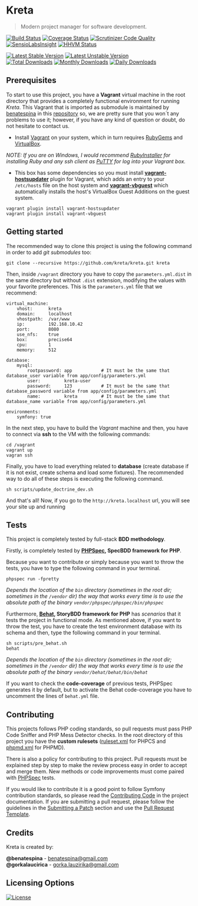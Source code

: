 # Kreta
> Modern project manager for software development.

[![Build Status](https://travis-ci.org/kreta-io/kreta.svg?branch=master)](https://travis-ci.org/kreta-io/kreta)
[![Coverage Status](https://img.shields.io/coveralls/kreta-io/kreta.svg)](https://coveralls.io/r/kreta-io/kreta)
[![Scrutinizer Code Quality](https://scrutinizer-ci.com/g/kreta-io/kreta/badges/quality-score.png?b=master)](https://scrutinizer-ci.com/g/kreta-io/kreta/?branch=master)
[![SensioLabsInsight](https://insight.sensiolabs.com/projects/c744caca-06bb-4b7f-9e0d-96282f4e8469/mini.png)](https://insight.sensiolabs.com/projects/c744caca-06bb-4b7f-9e0d-96282f4e8469)
[![HHVM Status](http://hhvm.h4cc.de/badge/kreta/kreta.svg)](http://hhvm.h4cc.de/package/kreta/kreta)

[![Latest Stable Version](https://poser.pugx.org/kreta/kreta/v/stable.svg)](https://packagist.org/packages/kreta/kreta)
[![Latest Unstable Version](https://poser.pugx.org/kreta/kreta/v/unstable.svg)](https://packagist.org/packages/kreta/kreta)
&nbsp;&nbsp;&nbsp;&nbsp;&nbsp;&nbsp;&nbsp;&nbsp;&nbsp;&nbsp;
[![Total Downloads](https://poser.pugx.org/kreta/kreta/downloads.svg)](https://packagist.org/packages/kreta/kreta)
[![Monthly Downloads](https://poser.pugx.org/kreta/kreta/d/monthly.png)](https://packagist.org/packages/kreta/kreta)
[![Daily Downloads](https://poser.pugx.org/kreta/kreta/d/daily.png)](https://packagist.org/packages/kreta/kreta)


Prerequisites
-------------
To start to use this project, you have a **Vagrant** virtual machine in the root directory that provides a completely
functional environment for running *Kreta*. This Vagrant that is imported as submodule is maintained by
[benatespina](mailto:benatespina@gmail.com) in this [repository](https://github.com/benatespina/default-vagrant) so, we are pretty sure that you won`t any problems to use it; however, if you have any kind of question or doubt, do not
hesitate to contact us.

* Install [Vagrant](http://docs.vagrantup.com/v2/installation/index.html) on your system, which in turn requires
[RubyGems](https://rubygems.org/pages/download) and [VirtualBox](https://www.virtualbox.org/wiki/Downloads).

*NOTE: If you are on Windows, I would recommend [RubyInstaller](http://rubyinstaller.org/) for installing Ruby and any
ssh client as [PuTTY](http://www.chiark.greenend.org.uk/~sgtatham/putty/download.html) for log into your Vagrant box.*

* This box has some dependencies so you must install
**[vagrant-hostsupdater](https://github.com/cogitatio/vagrant-hostsupdater)** plugin for Vagrant, which adds an entry
to your `/etc/hosts` file on the host system and **[vagrant-vbguest](https://github.com/dotless-de/vagrant-vbguest)**
 which automatically installs the host's VirtualBox Guest Additions on the guest system.
```
vagrant plugin install vagrant-hostsupdater
vagrant plugin install vagrant-vbguest
```

Getting started
---------------

The recommended way to clone this project is using the following command in order to add *git submodules* too:

    git clone --recursive https://github.com/kreta/kreta.git kreta

Then, inside `/vagrant` directory you have to copy the `parameters.yml.dist` in the same directory but without
`.dist` extension, modifying the values with your favorite preferences. This is the `parameters.yml` file that we recommend:

```
virtual_machine:
    vhost:      kreta
    domain:     localhost
    vhostpath:  /var/www
    ip:         192.168.10.42
    port:       8080
    use_nfs:    true
    box:        precise64
    cpu:        1
    memory:     512

database:
    mysql:
        rootpassword: app           # It must be the same that database_user variable from app/config/parameters.yml
        user:         kreta-user
        password:     123           # It must be the same that database_password variable from app/config/parameters.yml
        name:         kreta         # It must be the same that database_name variable from app/config/parameters.yml

environments:
    symfony: true
```

In the next step, you have to build the *Vagrant* machine and then, you have to connect via **ssh** to the VM with the
following commands:

    cd /vagrant
    vagrant up
    vagran ssh

Finally, you have to load everything related to **database** (create database if it is not exist, create schema and load some
fixtures). The recommended way to do all of these steps is executing the following command.

    sh scripts/update_doctrine_dev.sh

And that's all! Now, if you go to the `http://kreta.localhost` url, you will see your site up and running

Tests
-----
This project is completely tested by full-stack **BDD methodology**.

Firstly, is completely tested by **[PHPSpec][1], SpecBDD framework for PHP**.

Because you want to contribute or simply because you want to throw the tests, you have to type the following command
in your terminal.

    phpspec run -fpretty

*Depends the location of the `bin` directory (sometimes in the root dir; sometimes in the `/vendor` dir) the way that
works every time is to use the absolute path of the binary `vendor/phpspec/phpspec/bin/phpspec`*

Furthermore, **[Behat][5], StoryBDD framework for PHP** has *scenarios* that it tests the project in functional mode.
As mentioned above, if you want to throw the test, you have to create the test environment database with its schema and then,
type the following command in your terminal.

    sh scripts/pre_behat.sh
    behat

*Depends the location of the `bin` directory (sometimes in the root dir; sometimes in the `/vendor` dir) the way that
works every time is to use the absolute path of the binary `vendor/behat/behat/bin/behat`*

If you want to check the **code-coverage** of previous tests, PHPSpec generates it by default, but to activate the Behat code-coverage
you have to uncomment the lines of `behat.yml` file.

Contributing
------------

This projects follows PHP coding standards, so pull requests must pass PHP Code Sniffer and PHP Mess Detector
checks. In the root directory of this project you have the **custom rulesets** ([ruleset.xml]() for PHPCS and
[phpmd.xml]() for PHPMD).

There is also a policy for contributing to this project. Pull requests must
be explained step by step to make the review process easy in order to
accept and merge them. New methods or code improvements must come paired with [PHPSpec][1] tests.

If you would like to contribute it is a good point to follow Symfony contribution standards,
so please read the [Contributing Code][2] in the project
documentation. If you are submitting a pull request, please follow the guidelines
in the [Submitting a Patch][3] section and use the [Pull Request Template][4].

[1]: http://www.phpspec.net/
[2]: http://symfony.com/doc/current/contributing/code/index.html
[3]: http://symfony.com/doc/current/contributing/code/patches.html#check-list
[4]: http://symfony.com/doc/current/contributing/code/patches.html#make-a-pull-request
[5]: http://behat.org

Credits
-------
Kreta is created by:
>
**@benatespina** - [benatespina@gmail.com](mailto:benatespina@gmail.com)<br/>
**@gorkalaucirica** - [gorka.lauzirika@gmail.com](mailto:gorka.lauzirika@gmail.com)

Licensing Options
-----------------
[![License](https://poser.pugx.org/kreta/kreta/license.svg)](https://github.com/kreta-io/kreta/blob/master/LICENSE.md)
